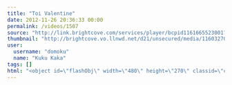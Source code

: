 ```yaml
---
title: "Toi Valentine"
date: 2012-11-26 20:36:33 00:00
permalink: /videos/1507
source: "http://link.brightcove.com/services/player/bcpid1161665523001?bckey=AQ~~,AAABDijhm6E~,KTA4lk3W0bEbxmq0j80Lcwf2BI9MLRWg&bctid=1862907377001"
thumbnail: "http://brightcove.vo.llnwd.net/d21/unsecured/media/1160327044001/1160327044001_1942364221001_Toi-Valentine-500x309-BC.jpg?pubId=1160327044001"
user:
  username: "domoku"
  name: "Kuku Kaka"
tags: []
html: "<object id=\"flashObj\" width=\"480\" height=\"270\" classid=\"clsid:D27CDB6E-AE6D-11cf-96B8-444553540000\" codebase=\"http://download.macromedia.com/pub/shockwave/cabs/flash/swflash.cab#version=9,0,47,0\"><param name=\"wmode\" value=\"transparent\"><param name=\"movie\" value=\"http://c.brightcove.com/services/viewer/federated_f9?isVid=1&amp;isUI=1\"><param name=\"bgcolor\" value=\"#FFFFFF\"><param name=\"flashVars\" value=\"@videoPlayer=1862907377001&amp;autoStart=false&amp;playerID=1161665523001&amp;domain=embed&amp;dynamicStreaming=true\"><param name=\"base\" value=\"http://admin.brightcove.com\"><param name=\"seamlesstabbing\" value=\"false\"><param name=\"allowFullScreen\" value=\"true\"><param name=\"swLiveConnect\" value=\"true\"><param name=\"allowScriptAccess\" value=\"always\"><embed src=\"http://c.brightcove.com/services/viewer/federated_f9?isVid=1&amp;isUI=1\" bgcolor=\"#FFFFFF\" flashvars=\"@videoPlayer=1862907377001&amp;playerID=1161665523001&amp;domain=embed&amp;dynamicStreaming=true&amp;autoStart=false\" base=\"http://admin.brightcove.com\" name=\"flashObj\" width=\"480\" height=\"270\" seamlesstabbing=\"false\" type=\"application/x-shockwave-flash\" allowfullscreen=\"true\" allowscriptaccess=\"always\" swliveconnect=\"true\" pluginspage=\"http://www.macromedia.com/shockwave/download/index.cgi?P1_Prod_Version=ShockwaveFlash\" wmode=\"transparent\"></embed></object>"
---
```


